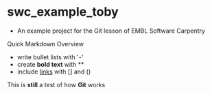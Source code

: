 # swc_example_toby
- An example project for the Git lesson of EMBL Software Carpentry

Quick Markdown Overview

- write bullet lists with '-'
- create **bold text** with **
- include [links](https://embl.de) with [] and ()


This is **still** a test of how **Git** works
